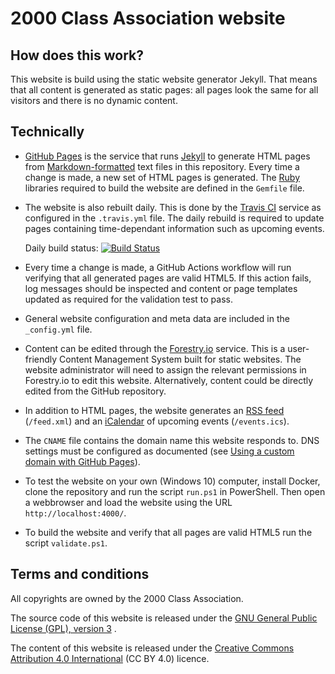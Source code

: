 # 2000 Class Association website

## How does this work?

This website is build using the static website generator Jekyll. That means that
all content is generated as static pages: all pages look the same for all
visitors and there is no dynamic content.


## Technically

- [GitHub Pages][ghp] is the service that runs [Jekyll][jekyll] to generate HTML
  pages from [Markdown-formatted][markdown] text files in this repository. Every
  time a change is made, a new set of HTML pages is generated. The [Ruby][ruby]
  libraries required to build the website are defined in the `Gemfile` file.

- The website is also rebuilt daily. This is done by the [Travis CI][travis] 
  service as configured in the `.travis.yml` file. The daily rebuild is required
  to update pages containing time-dependant information such as upcoming events.
  
  Daily build status: 
  [![Build Status](https://travis-ci.com/2000-class-association/2000-class-association.github.io.svg?branch=master)](https://travis-ci.com/2000-class-association/2000-class-association.github.io)

- Every time a change is made, a GitHub Actions workflow will run verifying that
  all generated pages are valid HTML5. If this action fails, log messages should
  be inspected and content or page templates updated as required for the 
  validation test to pass.

- General website configuration and meta data are included in the `_config.yml`
  file.

- Content can be edited through the [Forestry.io][forestry] service. This is a 
  user-friendly Content Management System built for static websites. The website
  administrator will need to assign the relevant permissions in Forestry.io to 
  edit this website. Alternatively, content could be directly edited from the 
  GitHub repository.

- In addition to HTML pages, the website generates an [RSS feed][rss]
  (`/feed.xml`) and an [iCalendar][ical] of upcoming events (`/events.ics`).

- The `CNAME` file contains the domain name this website responds to. DNS 
  settings must be configured as documented (see [Using a custom domain with 
  GitHub Pages][domain]).

- To test the website on your own (Windows 10) computer, install Docker, clone
  the repository and run the script `run.ps1` in PowerShell. Then open a 
  webbrowser and load the website using the URL `http://localhost:4000/`.

- To build the website and verify that all pages are valid HTML5 run the script 
  `validate.ps1`.


## Terms and conditions

All copyrights are owned by the 2000 Class Association.

The source code of this website is released under the [GNU General Public 
License (GPL), version 3][gpl] .

The content of this website is released under the [Creative Commons Attribution 
4.0 International][cc] (CC BY 4.0) licence.

[ghp]: https://pages.github.com/ "GitHub Pages web host"
[jekyll]: https://jekyllrb.com/ "Jekyll static website generator"
[markdown]: https://daringfireball.net/projects/markdown/ "Markdown markup language"
[ruby]: https://www.ruby-lang.org/ "Ruby programming language"
[travis]: https://travis-ci.com "Travis CI"
[forestry]: https://forestry.io/ "Forestry.io"
[rss]: https://wikipedia.org/wiki/RSS  "RSS Wikipedia page"
[ical]: https://wikipedia.org/wiki/ICalendar "iCalendar Wikipedia page"
[domain]: https://help.github.com/en/articles/using-a-custom-domain-with-github-pages "GitHub Pages documentation"
[gpl]: https://www.gnu.org/licenses/gpl-3.0.en.html "GPL v3 licence"
[cc]: https://creativecommons.org/licenses/by/4.0/ "CC BY 4.0 licence"
